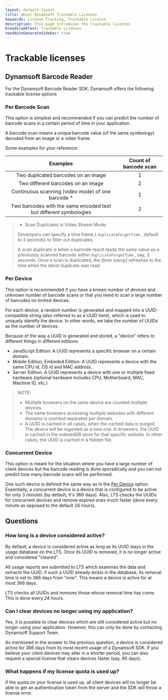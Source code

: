 ```yaml
---
layout: default-layout
title: About Dynamsoft Trackable Licenses
keywords: License Tracking, Trackable License
description: This page introduces the trackable licenses
breadcrumbText: Trackable Licenses
needAutoGenerateSidebar: true
---
```


# Trackable licenses

## Dynamsoft Barcode Reader

For the Dynamsoft Barcode Reader SDK, Dynamsoft offers the following trackable license options

### Per Barcode Scan

This option is simplest and recommended if you can predict the number of barcode scans in a certain period of time in your application.

A barcode scan means a unique barcode value (of the same symbology) decoded from an image or a video frame.

Some examples for your reference:

| Examples	| Count of barcode scan |
|:-:|:-:|
| Two duplicated barcodes on an image | 1 |
| Two different barcodes on an image | 2 |
| Continuous scanning (video mode) of one barcode * | 1 |
| Two barcodes with the same encoded text but different symbologies | 2 |

> * Scan Duplicates in Video Stream Mode:
>  
> Developers can specify a time frame ( `duplicateForgetTime` , default to 3 seconds) to filter out duplicates.
>
> A scan duplicate is when a barcode result reads the same value as a previously scanned barcode within `duplicateForgetTime` , say, 3 seconds. Once a scan is duplicated, the [time stamp] refreshes to the time when the latest duplicate was read

### Per Device

This option is recommended if you have a known number of devices and unknown number of barcode scans or that you need to scan a large number of barcodes on limited devices.

For each device, a random number is generated and mapped into a UUID-compatible string (also referred to as a UUID here), which is used to uniquely identify the device. In other words, we take the number of UUIDs as the number of devices.

Because of the way a UUID is generated and stored, a "device" refers to different things in different editions:

* JavaScript Edition: A UUID represents a specific browser on a certain domain.
* Mobile Edition, Embeded Edition: A UUID represents a device with the same CPU id, OS id and MAC address.
* Server Edition: A UUID represents a device with one or multiple fixed hardware (optional hardware includes CPU, Motherboard, MAC, Machine ID, etc.)

> NOTE:
>  
> * Multiple browsers on the same device are counted multiple devices.
> * The same browsers accessing multiple websites with different domains is counted separated per domain.
> * A UUID is cached in all cases, when the cached data is purged. The device will be regarded as a new one. In browsers, the UUID is cached in the indexedDB store for that specific website. In other cases, the UUID is cached in a hidden file.

### Concurrent Device

This option is meant for the situation where you have a large number of client devices but the barcode reading is done sporadically and you can not predict how many barcode scans will be performed.

One such device is defined the same way as in the [Per Device](#per-device) option. Essentially, a concurrent device is a device that is configured to be active for only 3 minutes (by default, it's 366 days). Also, LTS checks the UUIDs for concurrent devices and remove expired ones much faster (done every minute as opposed to the default 24 hours).

## Questions

### How long is a device considered active?

By default, a device is considered active as long as its UUID stays in the usage database on the LTS. Once its UUID is removed, it is no longer active and considered "cleared".

All usage reports are submitted to LTS which examines the data and extracts the UUID, if such a UUID already exists in the database, its removal time is set to 366 days from "now". This means a device is active for at most 366 days.

LTS checks all UUIDs and removes those whose removal time has come. This is done every 24 hours.

### Can I clear devices no longer using my application?

Yes, it is possible to clear devices which are still considered active but no longer using your application. However, this can only be done by contacting Dynamsoft Support Team. 

As mentioned in the answer to the previous question, a device is considered active for 366 days from its most recent usage of a Dynamsoft SDK. If you believe your client devices may alter in a shorter period, you can also request a special license that clears devices faster (say, 90 days).

### What happens if my license quota is used up?

If the quota on your license is used up, all client devices will no longer be able to get an authentication token from the server and the SDK will throw a license error.
